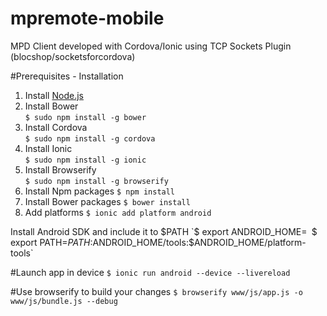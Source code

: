 # mpremote-mobile
MPD Client developed with Cordova/Ionic using TCP Sockets Plugin (blocshop/socketsforcordova)

#Prerequisites - Installation

1. Install [Node.js](https://nodejs.org/en/)
2. Install Bower  
`$ sudo npm install -g bower`
3. Install Cordova  
`$ sudo npm install -g cordova`
4. Install Ionic  
`$ sudo npm install -g ionic`
5. Install Browserify  
`$ sudo npm install -g browserify`
6. Install Npm packages
`$ npm install`
7. Install Bower packages
`$ bower install`
8. Add platforms
`$ ionic add platform android`

Install Android SDK and include it to $PATH
`$ export ANDROID_HOME=<Android SDK Path>`
`$ export PATH=$PATH:$ANDROID_HOME/tools:$ANDROID_HOME/platform-tools`

#Launch app in device
`$ ionic run android --device --livereload`

#Use browserify to build your changes
`$ browserify www/js/app.js -o www/js/bundle.js --debug`

